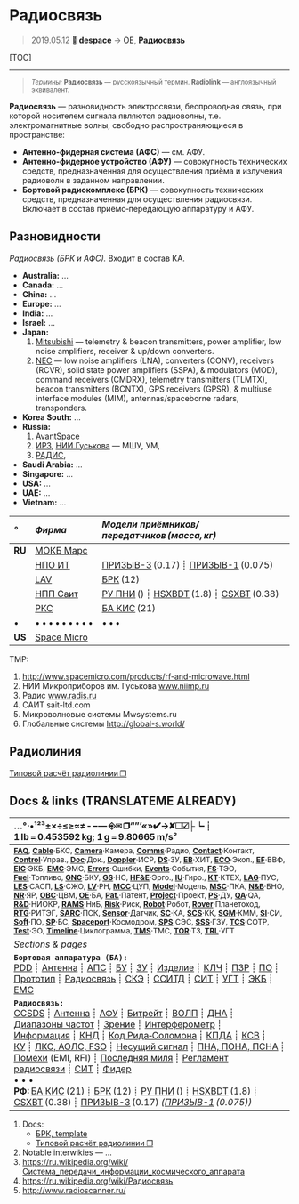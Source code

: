 # Радиосвязь
> 2019.05.12 **[🚀](../index/index.md) [despace](index.md)** → [OE](oe.md), **[Радиосвязь](comms.md)**

[TOC]

---

> <small>*Термины:* **Радиосвязь** — русскоязычный термин. **Radiolink** — англоязычный эквивалент.</small>

**Радиосвязь** — разновидность электросвязи, беспроводная связь, при которой носителем сигнала являются радиоволны, т.е. электромагнитные волны, свободно распространяющиеся в пространстве:

   - **Антенно‑фидерная система (АФС)** — см. АФУ.
   - **Антенно‑фидерное устройство (АФУ)** — совокупность технических средств, предназначенная для осуществления приёма и излучения радиоволн в заданном направлении.
   - **Бортовой радиокомплекс (БРК)** — совокупность технических средств, предназначенная для осуществления радиосвязи. Включает в состав приёмо‑передающую аппаратуру и АФУ.



## Разновидности
*Радиосвязь (БРК и АФС).* Входит в состав КА.

   - **Australia:** …
   - **Canada:** …
   - **China:** …
   - **Europe:** …
   - **India:** …
   - **Israel:** …
   - **Japan:**
      1. [Mitsubishi](zz_mitsubishi.md) — telemetry & beacon transmitters, power amplifier, low noise amplifiers, receiver & up/down converters.
      1. [NEC](zz_nec.md) — low noise amplifiers (LNA), converters (CONV), receivers (RCVR), solid state power amplifiers (SSPA), & modulators (MOD), command receivers (CMDRX), telemetry transmitters (TLMTX), beacon transmitters (BCNTX), GPS receivers (GPSR), & multiuse interface modules (MIM), antennas/spaceborne radars, transponders.
   - **Korea South:** …
   - **Russia:**
      1. [AvantSpace](zz_avantspace.md)
      1. [ИРЗ](zz_irz.md), [НИИ Гуськова](нии_гуськова.md) — МШУ, УМ,
      1. [РАДИС](zz_radis.md),
   - **Saudi Arabia:** …
   - **Singapore:** …
   - **USA:** …
   - **UAE:** …
   - **Vietnam:** …

|*°*|*Фирма*|*Модели приёмников/передатчиков (масса, кг)*|
|:--|:--|:--|
|**RU**| [МОКБ Марс](zz_mars_mokb.md) |   |
|| [НПО ИТ](zz_npoit.md) | [ПРИЗЫВ-3](prizyv_3.md) (0.17) ┊ [ПРИЗЫВ-1](prizyv_1.md) (0.075)  |
|| [LAV](zz_lav.md) | [БРК](brk_lav.md) (12)  |
|| [НПП Саит](zz_sait_ltd.md) | [РУ ПНИ](ру_пни.md) () ┊ [HSXBDT](hsxbdt.md) (1.8) ┊ [CSXBT](csxbt.md) (0.38)  |
|| [РКС](zz_rss.md) | [БА КИС](ба_кис.md) (21)  |
|•|• • • • • • • • •|• • •|
|**US**| [Space Micro](space_micro.md) |   |

TMP:

   1. <http://www.spacemicro.com/products/rf-and-microwave.html>
   2. НИИ Микроприборов им. Гуськова www.niimp.ru
   3. Радис www.radis.ru
   4. САИТ sait-ltd.com
   5. Микроволновые системы Mwsystems.ru
   6. Глобальные системы http://global-s.world/



## Радиолиния

[Типовой расчёт радиолинии ❐](f/comms/radiolink_template.ods)



<p style="page-break-after:always"> </p>

## Docs & links (TRANSLATEME ALREADY)
|…°·•¹²³±×÷≤≥≈≠ ‑ −— ⎆✉ ❐“”’«»✔→✘☐☑├┕┆ 1 lb = 0.453592 kg; 1 g = 9.80665 m/s²|
|:--|
|<small>**[FAQ](faq.md)**, **[Cable](cable.md)**·БКС, **[Camera](camera.md)**·Камера, **[Comms](comms.md)**·Радио, **[Contact](contact.md)**·Контакт, **[Control](control.md)**·Управ., **[Doc](doc.md)**·Док., **[Doppler](doppler.md)**·ИСР, **[DS](ds.md)**·ЗУ, **[EB](eb.md)**·ХИТ, **[ECO](ecology.md)**·Экол., **[EF](ef.md)**·ВВФ, **[ElC](elc.md)**·ЭКБ, **[EMC](emc.md)**·ЭМС, **[Errors](error.md)**·Ошибки, **[Events](event.md)**·События, **[FS](fs.md)**·ТЭО, **[Fuel](fuel.md)**·Топливо, **[GNC](gnc.md)**·БКУ, **[GS](scs.md)**·НС, **[HF&E](hfe.md)**·Эрго., **[IU](iu.md)**·Гиро., **[KT](kt.md)**·КТЕХ, **[LAG](lag.md)**·ПУC, **[LES](les.md)**·САСП, **[LS](ls.md)**·СЖО, **[LV](lv.md)**·РН, **[MCC](mcc.md)**·ЦУП, **[Model](model.md)**·Модель, **[MSC](sc.md)**·ПКА, **[N&B](nnb.md)**·БНО, **[NR](nr.md)**·ЯР, **[OBC](obc.md)**·ЦВМ, **[OE](oe.md)**·БА, **[Pat.](патент.md)**·Патент, **[Project](project.md)**·Проект, **[PS](ps.md)**·ДУ, **[QA](quality.md)**·QA, **[R&D](rnd.md)**·НИОКР, **[RAMS](rams.md)**·НиБ, **[Risk](risk.md)**·Риск, **[Robot](robotics.md)**·Робот, **[Rover](rover.md)**·Планетоход, **[RTG](rtg.md)**·РИТЭГ, **[SARC](sarc.md)**·ПСК, **[Sensor](sensor.md)**·Датчик, **[SC](sc.md)**·КА, **[SCS](scs.md)**·КК, **[SGM](sgm.md)**·КММ, **[SI](si.md)**·СИ, **[Soft](soft.md)**·ПО, **[SP](sp.md)**·БС, **[Spaceport](spaceport.md)**·Космодром, **[SPS](sps.md)**·СЭС, **[SSS](sss.md)**·ГЗУ, **[TCS](tcs.md)**·СОТР, **[Test](test.md)**·ЭО, **[Timeline](timeline.md)**·Циклограмма, **[TMS](tms.md)**·ТМС, **[TOR](tor.md)**·ТЗ, **[TRL](trl.md)**·УГТ</small>|
|*Sections & pages*|
|**`Бортовая аппаратура (БА):`**<br> [PDD](pdd.md) ┊ [Антенна](antenna.md) ┊ [АПС](hns.md) ┊ [БУ](sp.md) ┊ [ЗУ](ds.md) ┊ [Изделие](unit.md) ┊ [КЛЧ](clean_lvl.md) ┊ [ПЗР](fov.md) ┊ [ПО](soft.md) ┊ [Прототип](prototype.md) ┊ [Радиосвязь](comms.md) ┊ [СКЭ](elmsys.md) ┊ [ССИТД](tsdcs.md) ┊ [СИТ](etedp.md) ┊ [УГТ](trl.md) ┊ [ЭКБ](elc.md) ┊ [EMC](emc.md) |
|**`Радиосвязь:`**<br> [CCSDS](ccsds.md) ┊ [Антенна](antenna.md) ┊ [АФУ](afdev.md) ┊ [Битрейт](bitrate.md) ┊ [ВОЛП](ofts.md) ┊ [ДНА](дна.md) ┊ [Диапазоны частот](rf.md) ┊ [Зрение](view.md) ┊ [Интерферометр](interferometer.md) ┊ [Информация](info.md) ┊ [КНД](directivity.md) ┊ [Код Рида‑Соломона](rsco.md) ┊ [КПДА](antenna_ap.md) ┊ [КСВ](swr.md) ┊ [КУ](ку.md) ┊ [ЛКС, АОЛС, FSO](fso.md) ┊ [Несущий сигнал](carrwave.md) ┊ [ПНА, ПОНА, ПСНА](aiad.md) ┊ [Помехи](emi.md) (EMI, RFI) ┊ [Последняя миля](last_mile.md) ┊ [Регламент радиосвязи](rr.md) ┊ [СИТ](etedp.md) ┊ [Фидер](feeder.md) <br>• • •<br> **РФ:** [БА КИС](ба_кис.md) (21) ┊ [БРК](brk_lav.md) (12) ┊ [РУ ПНИ](ру_пни.md) () ┊ [HSXBDT](hsxbdt.md) (1.8) ┊ [CSXBT](csxbt.md) (0.38) ┊ [ПРИЗЫВ-3](prizyv_3.md) (0.17) *([ПРИЗЫВ-1](prizyv_1.md) (0.075))*|

   1. Docs:
      - [БРК, template](template_comms.md)
      - [Типовой расчёт радиолинии ❐](f/comms/radiolink_template.ods)
   1. Notable interwikies — …
   1. <https://ru.wikipedia.org/wiki/Система_передачи_информации_космического_аппарата>
   1. <https://ru.wikipedia.org/wiki/Радиосвязь>
   1. <http://www.radioscanner.ru/>


